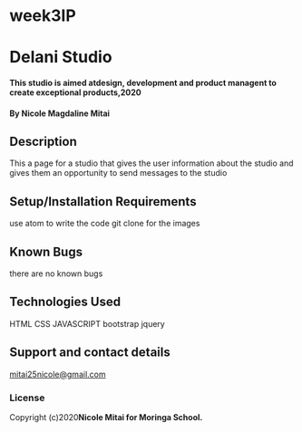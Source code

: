 # week3IP
# Delani Studio
#### This studio is aimed atdesign, development and product managent to create exceptional products,2020
#### By Nicole Magdaline Mitai
## Description
This a page for a studio that gives the user information about the studio and gives them an opportunity to send messages to the studio
## Setup/Installation Requirements
use atom to write the code
git clone for the images
## Known Bugs
there are no known bugs
## Technologies Used
HTML
CSS
JAVASCRIPT
bootstrap
jquery
## Support and contact details
mitai25nicole@gmail.com
### License
Copyright (c)2020**Nicole Mitai for Moringa School.**
